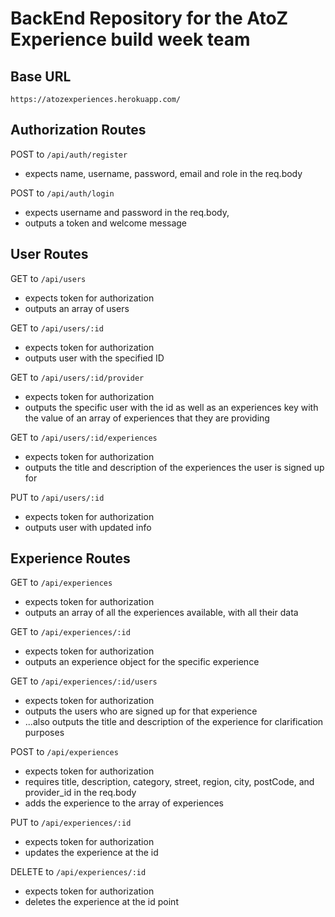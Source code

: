 # BackEnd Repository for the AtoZ Experience build week team

## Base URL

`https://atozexperiences.herokuapp.com/`

## Authorization Routes

POST to `/api/auth/register`

- expects name, username, password, email and role in the req.body

POST to `/api/auth/login`

- expects username and password in the req.body,
- outputs a token and welcome message

## User Routes

GET to `/api/users`

- expects token for authorization
- outputs an array of users

GET to `/api/users/:id`
- expects token for authorization
- outputs user with the specified ID

GET to `/api/users/:id/provider`

- expects token for authorization
- outputs the specific user with the id as well as an experiences key with the value of an array of experiences that they are providing

GET to `/api/users/:id/experiences`

- expects token for authorization
- outputs the title and description of the experiences the user is signed up for

PUT to `/api/users/:id`
- expects token for authorization
- outputs user with updated info


## Experience Routes

GET to `/api/experiences`

- expects token for authorization
- outputs an array of all the experiences available, with all their data

GET to `/api/experiences/:id`

- expects token for authorization
- outputs an experience object for the specific experience

GET to `/api/experiences/:id/users`

- expects token for authorization
- outputs the users who are signed up for that experience
- ...also outputs the title and description of the experience for clarification purposes

POST to `/api/experiences`

- expects token for authorization
- requires title, description, category, street, region, city,  postCode, and provider_id in the req.body
- adds the experience to the array of experiences

PUT to `/api/experiences/:id`
- expects token for authorization
- updates the experience at the id

DELETE to `/api/experiences/:id`
- expects token for authorization
- deletes the experience at the id point
